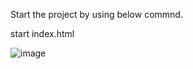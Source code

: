 Start the project by using below commnd.

start index.html






![image](https://github.com/shubham5538/To_Do_List/assets/80771033/89bc4e09-1aec-41fb-8545-1e1b7ade9382)

